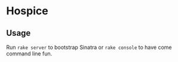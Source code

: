 # Hospice

## Usage

Run `rake server` to bootstrap Sinatra or `rake console` to have come command line fun.